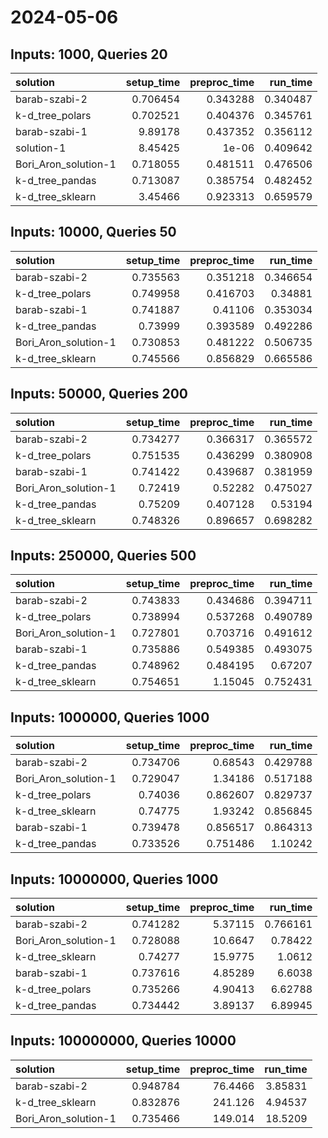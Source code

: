 # 2024-05-06

## Inputs: 1000, Queries 20

| solution             |   setup_time |   preproc_time |   run_time |
|:---------------------|-------------:|---------------:|-----------:|
| barab-szabi-2        |     0.706454 |       0.343288 |   0.340487 |
| k-d_tree_polars      |     0.702521 |       0.404376 |   0.345761 |
| barab-szabi-1        |     9.89178  |       0.437352 |   0.356112 |
| solution-1           |     8.45425  |       1e-06    |   0.409642 |
| Bori_Aron_solution-1 |     0.718055 |       0.481511 |   0.476506 |
| k-d_tree_pandas      |     0.713087 |       0.385754 |   0.482452 |
| k-d_tree_sklearn     |     3.45466  |       0.923313 |   0.659579 |

## Inputs: 10000, Queries 50

| solution             |   setup_time |   preproc_time |   run_time |
|:---------------------|-------------:|---------------:|-----------:|
| barab-szabi-2        |     0.735563 |       0.351218 |   0.346654 |
| k-d_tree_polars      |     0.749958 |       0.416703 |   0.34881  |
| barab-szabi-1        |     0.741887 |       0.41106  |   0.353034 |
| k-d_tree_pandas      |     0.73999  |       0.393589 |   0.492286 |
| Bori_Aron_solution-1 |     0.730853 |       0.481222 |   0.506735 |
| k-d_tree_sklearn     |     0.745566 |       0.856829 |   0.665586 |

## Inputs: 50000, Queries 200

| solution             |   setup_time |   preproc_time |   run_time |
|:---------------------|-------------:|---------------:|-----------:|
| barab-szabi-2        |     0.734277 |       0.366317 |   0.365572 |
| k-d_tree_polars      |     0.751535 |       0.436299 |   0.380908 |
| barab-szabi-1        |     0.741422 |       0.439687 |   0.381959 |
| Bori_Aron_solution-1 |     0.72419  |       0.52282  |   0.475027 |
| k-d_tree_pandas      |     0.75209  |       0.407128 |   0.53194  |
| k-d_tree_sklearn     |     0.748326 |       0.896657 |   0.698282 |

## Inputs: 250000, Queries 500

| solution             |   setup_time |   preproc_time |   run_time |
|:---------------------|-------------:|---------------:|-----------:|
| barab-szabi-2        |     0.743833 |       0.434686 |   0.394711 |
| k-d_tree_polars      |     0.738994 |       0.537268 |   0.490789 |
| Bori_Aron_solution-1 |     0.727801 |       0.703716 |   0.491612 |
| barab-szabi-1        |     0.735886 |       0.549385 |   0.493075 |
| k-d_tree_pandas      |     0.748962 |       0.484195 |   0.67207  |
| k-d_tree_sklearn     |     0.754651 |       1.15045  |   0.752431 |

## Inputs: 1000000, Queries 1000

| solution             |   setup_time |   preproc_time |   run_time |
|:---------------------|-------------:|---------------:|-----------:|
| barab-szabi-2        |     0.734706 |       0.68543  |   0.429788 |
| Bori_Aron_solution-1 |     0.729047 |       1.34186  |   0.517188 |
| k-d_tree_polars      |     0.74036  |       0.862607 |   0.829737 |
| k-d_tree_sklearn     |     0.74775  |       1.93242  |   0.856845 |
| barab-szabi-1        |     0.739478 |       0.856517 |   0.864313 |
| k-d_tree_pandas      |     0.733526 |       0.751486 |   1.10242  |

## Inputs: 10000000, Queries 1000

| solution             |   setup_time |   preproc_time |   run_time |
|:---------------------|-------------:|---------------:|-----------:|
| barab-szabi-2        |     0.741282 |        5.37115 |   0.766161 |
| Bori_Aron_solution-1 |     0.728088 |       10.6647  |   0.78422  |
| k-d_tree_sklearn     |     0.74277  |       15.9775  |   1.0612   |
| barab-szabi-1        |     0.737616 |        4.85289 |   6.6038   |
| k-d_tree_polars      |     0.735266 |        4.90413 |   6.62788  |
| k-d_tree_pandas      |     0.734442 |        3.89137 |   6.89945  |

## Inputs: 100000000, Queries 10000

| solution             |   setup_time |   preproc_time |   run_time |
|:---------------------|-------------:|---------------:|-----------:|
| barab-szabi-2        |     0.948784 |        76.4466 |    3.85831 |
| k-d_tree_sklearn     |     0.832876 |       241.126  |    4.94537 |
| Bori_Aron_solution-1 |     0.735466 |       149.014  |   18.5209  |